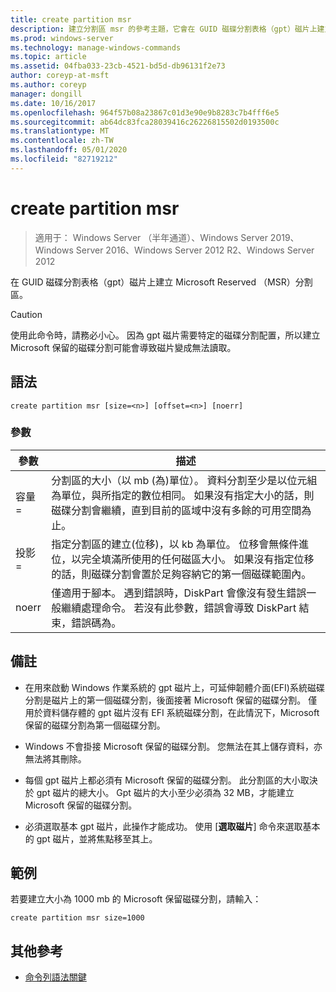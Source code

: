 ```yaml
---
title: create partition msr
description: 建立分割區 msr 的參考主題，它會在 GUID 磁碟分割表格（gpt）磁片上建立 Microsoft Reserved （MSR）分割區。
ms.prod: windows-server
ms.technology: manage-windows-commands
ms.topic: article
ms.assetid: 04fba033-23cb-4521-bd5d-db96131f2e73
author: coreyp-at-msft
ms.author: coreyp
manager: dongill
ms.date: 10/16/2017
ms.openlocfilehash: 964f57b08a23867c01d3e90e9b8283c7b4fff6e5
ms.sourcegitcommit: ab64dc83fca28039416c26226815502d0193500c
ms.translationtype: MT
ms.contentlocale: zh-TW
ms.lasthandoff: 05/01/2020
ms.locfileid: "82719212"
---
```

# <a name="create-partition-msr"></a>create partition msr

> 適用于： Windows Server （半年通道）、Windows Server 2019、Windows Server 2016、Windows Server 2012 R2、Windows Server 2012

在 GUID 磁碟分割表格（gpt）磁片上建立 Microsoft Reserved （MSR）分割區。
  
> [!CAUTION]  
> 使用此命令時，請務必小心。 因為 gpt 磁片需要特定的磁碟分割配置，所以建立 Microsoft 保留的磁碟分割可能會導致磁片變成無法讀取。
  
## <a name="syntax"></a>語法  
  
```  
create partition msr [size=<n>] [offset=<n>] [noerr]  
```  
  
### <a name="parameters"></a>參數  
  
|  參數  |                                                                                                                         描述                                                                                                                         |
|-------------|-------------------------------------------------------------------------------------------------------------------------------------------------------------------------------------------------------------------------------------------------------------|
|  容量\=<n>  |               分割區的大小（以 mb \(為\)單位）。 資料分割至少是以位元組為單位，與所指定的數位<n>相同。 如果沒有指定大小的話，則磁碟分割會繼續，直到目前的區域中沒有多餘的可用空間為止。               |
| 投影\=<n> | 指定分割區的建立\(位移\)，以 kb 為單位。 位移會無條件進位，以完全填滿所使用的任何磁區大小。 如果沒有指定位移的話，則磁碟分割會置於足夠容納它的第一個磁碟範圍內。 |
|    noerr    |                            僅適用于腳本。 遇到錯誤時，DiskPart 會像沒有發生錯誤一般繼續處理命令。 若沒有此參數，錯誤會導致 DiskPart 結束，錯誤碼為。                             |
  
## <a name="remarks"></a>備註  
  
-   在用來啟動 Windows 作業系統的 gpt 磁片上，可延伸韌體介面\(EFI\)系統磁碟分割是磁片上的第一個磁碟分割，後面接著 Microsoft 保留的磁碟分割。 僅用於資料儲存體的 gpt 磁片沒有 EFI 系統磁碟分割，在此情況下，Microsoft 保留的磁碟分割為第一個磁碟分割。  
  
-   Windows 不會掛接 Microsoft 保留的磁碟分割。 您無法在其上儲存資料，亦無法將其刪除。  
  
-   每個 gpt 磁片上都必須有 Microsoft 保留的磁碟分割。 此分割區的大小取決於 gpt 磁片的總大小。 Gpt 磁片的大小至少必須為 32 MB，才能建立 Microsoft 保留的磁碟分割。  
  
-   必須選取基本 gpt 磁片，此操作才能成功。 使用 [**選取磁片**] 命令來選取基本的 gpt 磁片，並將焦點移至其上。  
  
## <a name="examples"></a>範例  
若要建立大小為 1000 mb 的 Microsoft 保留磁碟分割，請輸入：  
  
```  
create partition msr size=1000  
```  
  
## <a name="additional-references"></a>其他參考  
- [命令列語法關鍵](command-line-syntax-key.md)  
  

  

